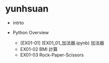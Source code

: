 # yunhsuan
- intrto
  
- Python Overview
  - [EX01-01] (EX01_01_加法器.ipynb) 加法器
  - EX01-02 BMI 計算
  - EX01-03 Rock-Paper-Scissors

  
